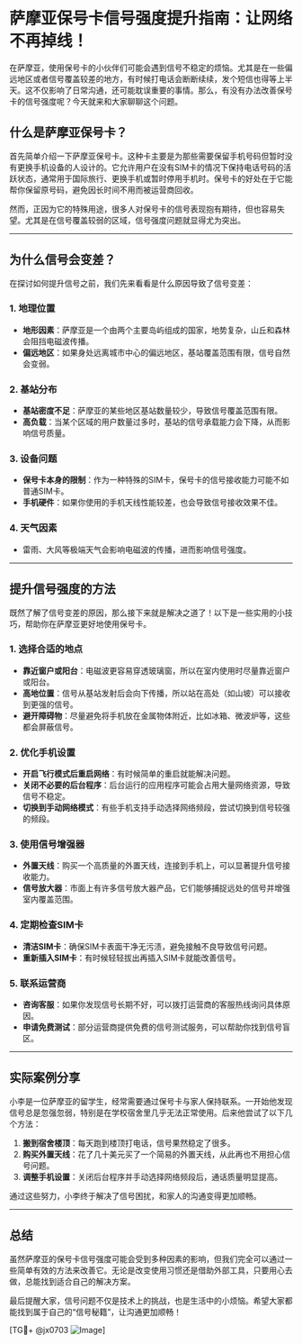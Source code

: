 # 萨摩亚保号卡信号强度提升指南：让网络不再掉线！

在萨摩亚，使用保号卡的小伙伴们可能会遇到信号不稳定的烦恼。尤其是在一些偏远地区或者信号覆盖较差的地方，有时候打电话会断断续续，发个短信也得等上半天。这不仅影响了日常沟通，还可能耽误重要的事情。那么，有没有办法改善保号卡的信号强度呢？今天就来和大家聊聊这个问题。

## 什么是萨摩亚保号卡？

首先简单介绍一下萨摩亚保号卡。这种卡主要是为那些需要保留手机号码但暂时没有更换手机设备的人设计的。它允许用户在没有SIM卡的情况下保持电话号码的活跃状态，通常用于国际旅行、更换手机或暂时停用手机时。保号卡的好处在于它能帮你保留原号码，避免因长时间不用而被运营商回收。

然而，正因为它的特殊用途，很多人对保号卡的信号表现抱有期待，但也容易失望。尤其是在信号覆盖较弱的区域，信号强度问题就显得尤为突出。

---

## 为什么信号会变差？

在探讨如何提升信号之前，我们先来看看是什么原因导致了信号变差：

### 1. **地理位置**
   - **地形因素**：萨摩亚是一个由两个主要岛屿组成的国家，地势复杂，山丘和森林会阻挡电磁波传播。
   - **偏远地区**：如果身处远离城市中心的偏远地区，基站覆盖范围有限，信号自然会变弱。

### 2. **基站分布**
   - **基站密度不足**：萨摩亚的某些地区基站数量较少，导致信号覆盖范围有限。
   - **高负载**：当某个区域的用户数量过多时，基站的信号承载能力会下降，从而影响信号质量。

### 3. **设备问题**
   - **保号卡本身的限制**：作为一种特殊的SIM卡，保号卡的信号接收能力可能不如普通SIM卡。
   - **手机硬件**：如果你使用的手机天线性能较差，也会导致信号接收效果不佳。

### 4. **天气因素**
   - 雷雨、大风等极端天气会影响电磁波的传播，进而影响信号强度。

---

## 提升信号强度的方法

既然了解了信号变差的原因，那么接下来就是解决之道了！以下是一些实用的小技巧，帮助你在萨摩亚更好地使用保号卡。

### 1. **选择合适的地点**
   - **靠近窗户或阳台**：电磁波更容易穿透玻璃窗，所以在室内使用时尽量靠近窗户或阳台。
   - **高地位置**：信号从基站发射后会向下传播，所以站在高处（如山坡）可以接收到更强的信号。
   - **避开障碍物**：尽量避免将手机放在金属物体附近，比如冰箱、微波炉等，这些都会屏蔽信号。

### 2. **优化手机设置**
   - **开启飞行模式后重启网络**：有时候简单的重启就能解决问题。
   - **关闭不必要的后台程序**：后台运行的应用程序可能会占用大量网络资源，导致信号不稳定。
   - **切换到手动网络模式**：有些手机支持手动选择网络频段，尝试切换到信号较强的频段。

### 3. **使用信号增强器**
   - **外置天线**：购买一个高质量的外置天线，连接到手机上，可以显著提升信号接收能力。
   - **信号放大器**：市面上有许多信号放大器产品，它们能够捕捉远处的信号并增强室内覆盖范围。

### 4. **定期检查SIM卡**
   - **清洁SIM卡**：确保SIM卡表面干净无污渍，避免接触不良导致信号问题。
   - **重新插入SIM卡**：有时候轻轻拔出再插入SIM卡就能改善信号。

### 5. **联系运营商**
   - **咨询客服**：如果你发现信号长期不好，可以拨打运营商的客服热线询问具体原因。
   - **申请免费测试**：部分运营商提供免费的信号测试服务，可以帮助你找到信号盲区。

---

## 实际案例分享

小李是一位萨摩亚的留学生，经常需要通过保号卡与家人保持联系。一开始他发现信号总是忽强忽弱，特别是在学校宿舍里几乎无法正常使用。后来他尝试了以下几个方法：

1. **搬到宿舍楼顶**：每天跑到楼顶打电话，信号果然稳定了很多。
2. **购买外置天线**：花了几十美元买了一个简易的外置天线，从此再也不用担心信号问题。
3. **调整手机设置**：关闭后台程序并手动选择网络频段后，通话质量明显提高。

通过这些努力，小李终于解决了信号困扰，和家人的沟通变得更加顺畅。

---

## 总结

虽然萨摩亚的保号卡信号强度可能会受到多种因素的影响，但我们完全可以通过一些简单有效的方法来改善它。无论是改变使用习惯还是借助外部工具，只要用心去做，总能找到适合自己的解决方案。

最后提醒大家，信号问题不仅是技术上的挑战，也是生活中的小烦恼。希望大家都能找到属于自己的“信号秘籍”，让沟通更加顺畅！

[TG💪+ @jx0703 ![Image](https://github.com/user-attachments/assets/dbca1d08-cadb-493c-b0ec-ad6f7a83f270)]